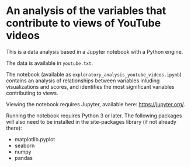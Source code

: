 # An analysis of the variables that contribute to views of YouTube videos

This is a data analysis based in a Jupyter notebook with a Python engine. 

The data is available in `youtube.txt`.

The notebook (available as `exploratory_analysis_youtube_videos.ipynb`) contains an analysis of relationships between variables inluding visualizations and scores, and identifies the most significant variables contributing to views.

Viewing the notebook requires Jupyter, available here: https://jupyter.org/.

Running the notebook requires Python 3 or later. The following packages will also need to be installed in the site-packages library (if not already there):
- matplotlib.pyplot
- seaborn
- numpy
- pandas

